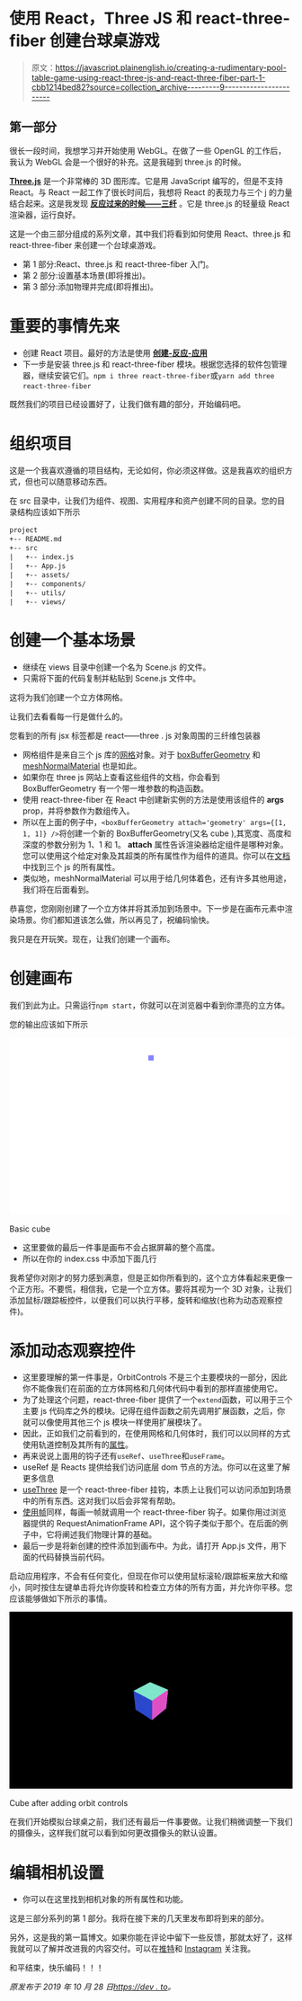 # 使用 React，Three JS 和 react-three-fiber 创建台球桌游戏

> 原文：<https://javascript.plainenglish.io/creating-a-rudimentary-pool-table-game-using-react-three-js-and-react-three-fiber-part-1-cbb1214bed82?source=collection_archive---------9----------------------->

## 第一部分

很长一段时间，我想学习并开始使用 WebGL。在做了一些 OpenGL 的工作后，我认为 WebGL 会是一个很好的补充。这是我碰到 three.js 的时候。

[**Three.js**](https://threejs.org) 是一个非常棒的 3D 图形库。它是用 JavaScript 编写的，但是不支持 React。与 React 一起工作了很长时间后，我想将 React 的表现力与三个 j 的力量结合起来。这是我发现 [**反应过来的时候——三纤**](https://github.com/react-spring/react-three-fiber) 。它是 three.js 的轻量级 React 渲染器，运行良好。

这是一个由三部分组成的系列文章，其中我们将看到如何使用 React、three.js 和 react-three-fiber 来创建一个台球桌游戏。

*   第 1 部分:React、three.js 和 react-three-fiber 入门。
*   第 2 部分:设置基本场景(即将推出)。
*   第 3 部分:添加物理并完成(即将推出)。

# 重要的事情先来

*   创建 React 项目。最好的方法是使用 [**创建-反应-应用**](https://github.com/facebook/create-react-app)
*   下一步是安装 three.js 和 react-three-fiber 模块。根据您选择的软件包管理器，继续安装它们。`npm i three react-three-fiber`或`yarn add three react-three-fiber`

既然我们的项目已经设置好了，让我们做有趣的部分，开始编码吧。

# 组织项目

这是一个我喜欢遵循的项目结构，无论如何，你必须这样做。这是我喜欢的组织方式，但也可以随意移动东西。

在 src 目录中，让我们为组件、视图、实用程序和资产创建不同的目录。您的目录结构应该如下所示

```
project
+-- README.md
+-- src
|   +-- index.js
|   +-- App.js
|   +-- assets/
|   +-- components/
|   +-- utils/
|   +-- views/
```

# 创建一个基本场景

*   继续在 views 目录中创建一个名为 Scene.js 的文件。
*   只需将下面的代码复制并粘贴到 Scene.js 文件中。

这将为我们创建一个立方体网格。

让我们去看看每一行是做什么的。

您看到的所有 jsx 标签都是 react——three . js 对象周围的三纤维包装器

*   网格组件是来自三个 js 库的[网格](https://threejs.org/docs/#api/en/objects/Mesh)对象。对于 [boxBufferGeometry](https://threejs.org/docs/#api/en/geometries/BoxBufferGeometry) 和 [meshNormalMaterial](https://threejs.org/docs/#api/en/materials/MeshNormalMaterial) 也是如此。
*   如果你在 three js 网站上查看这些组件的文档，你会看到 BoxBufferGeometry 有一个带一堆参数的构造函数。
*   使用 react-three-fiber 在 React 中创建新实例的方法是使用该组件的 **args** prop，并将参数作为数组传入。
*   所以在上面的例子中，`<boxBufferGeometry attach='geometry' args={[1, 1, 1]} />`将创建一个新的 BoxBufferGeometry(又名 cube ),其宽度、高度和深度的参数分别为 1、1 和 1。 **attach** 属性告诉渲染器给定组件是哪种对象。您可以使用这个给定对象及其超类的所有属性作为组件的道具。你可以在[文档](https://threejs.org/docs/index.html#manual/en/introduction/Creating-a-scene)中找到三个 js 的所有属性。
*   类似地，meshNormalMaterial 可以用于给几何体着色，还有许多其他用途，我们将在后面看到。

恭喜您，您刚刚创建了一个立方体并将其添加到场景中。下一步是在画布元素中渲染场景。你们都知道该怎么做，所以再见了，祝编码愉快。

我只是在开玩笑。现在，让我们创建一个画布。

# 创建画布

我们到此为止。只需运行`npm start`，你就可以在浏览器中看到你漂亮的立方体。

您的输出应该如下所示

![](img/23343818c9d00a4d5024620bd67bc58a.png)

Basic cube

*   这里要做的最后一件事是画布不会占据屏幕的整个高度。
*   所以在你的 index.css 中添加下面几行

我希望你对刚才的努力感到满意，但是正如你所看到的，这个立方体看起来更像一个正方形。不要慌，相信我，它是一个立方体。要将其视为一个 3D 对象，让我们添加鼠标/跟踪板控件，以便我们可以执行平移，旋转和缩放(也称为动态观察控件)。

# 添加动态观察控件

*   这里要理解的第一件事是，OrbitControls 不是三个主要模块的一部分，因此你不能像我们在前面的立方体网格和几何体代码中看到的那样直接使用它。
*   为了处理这个问题，react-three-fiber 提供了一个`extend`函数，可以用于三个主要 js 代码库之外的模块。记得在组件函数之前先调用扩展函数，之后，你就可以像使用其他三个 js 模块一样使用扩展模块了。
*   因此，正如我们之前看到的，在使用网格和几何体时，我们可以以同样的方式使用轨道控制及其所有的[属性](https://threejs.org/docs/#examples/en/controls/OrbitControls)。
*   再来说说上面用的钩子还有`useRef`、`useThree`和`useFrame`。
*   useRef 是 Reacts 提供给我们访问底层 dom 节点的方法。你可以在这里了解更多信息
*   [useThree](https://github.com/react-spring/react-three-fiber#hooks) 是一个 react-three-fiber 挂钩，本质上让我们可以访问添加到场景中的所有东西。这对我们以后会非常有帮助。
*   [使用帧](https://github.com/react-spring/react-three-fiber#hooks)同样，每画一帧就调用一个 react-three-fiber 钩子。如果你用过浏览器提供的 RequestAnimationFrame API，这个钩子类似于那个。在后面的例子中，它将阐述我们物理计算的基础。
*   最后一步是将新创建的控件添加到画布中。为此，请打开 App.js 文件，用下面的代码替换当前代码。

启动应用程序，不会有任何变化，但现在你可以使用鼠标滚轮/跟踪板来放大和缩小，同时按住左键单击将允许你旋转和检查立方体的所有方面，并允许你平移。您应该能够做如下所示的事情。

![](img/51da568601451fba2bc4b8f938d8fdb6.png)

Cube after adding orbit controls

在我们开始模拟台球桌之前，我们还有最后一件事要做。让我们稍微调整一下我们的摄像头，这样我们就可以看到如何更改摄像头的默认设置。

# 编辑相机设置

*   你可以在这里找到相机对象的所有属性和功能。

这是三部分系列的第 1 部分。我将在接下来的几天里发布即将到来的部分。

另外，这是我的第一篇博文。如果你能在评论中留下一些反馈，那就太好了，这样我就可以了解并改进我的内容交付。可以在[推特](https://twitter.com/Manan_30)和 [Instagram](https://www.instagram.com/manan__joshi/) 关注我。

和平结束，快乐编码！！！

*原发布于 2019 年 10 月 28 日*[*https://dev . to*](https://dev.to/manan30/creating-a-rudimentary-pool-table-game-using-react-three-js-and-react-three-fiber-part-1-363l)*。*